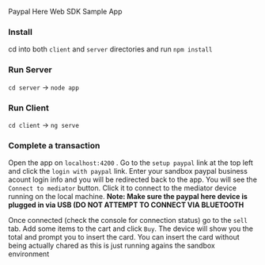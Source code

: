 Paypal Here Web SDK Sample App 

### Install
cd into both `client` and `server` directories and run `npm install`

### Run Server
`cd server` -> `node app`

### Run Client
`cd client` -> `ng serve`

### Complete a transaction

Open the app on `localhost:4200` . Go to the `setup paypal` link at the top left and click the `login with paypal` link. Enter your sandbox paypal business acount login info and you will be redirected back to the app. 
You will see the `Connect to mediator` button. Click it to connect to the mediator device running on the local machine. 
**Note: Make sure the paypal here device is plugged in via USB (DO NOT ATTEMPT TO CONNECT VIA BLUETOOTH**

Once connected (check the console for connection status) go to the `sell` tab. Add some items to the cart and click `Buy`. The device will show you the total and prompt you to insert the card. You can insert the card without being actually chared as this is just running agains the sandbox environment